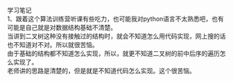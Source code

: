 学习笔记  
1、跟着这个算法训练营听课有些吃力，也可能我对python语言不太熟悉吧，也有可能是自己就是对数据结构基础不清楚。  
当讲到二叉树这种没有接触过的结构时，就会不知道怎么用代码实现，网上搜的话也不知道对不对。所以就很苦恼。  
由于基础的结构都不知道怎么实现，所以，就更不知道二叉树的前中后序的遍历怎么实现了。  
老师讲的思路是清楚的，但是就是不知道代码怎么实现。这个很苦恼。
